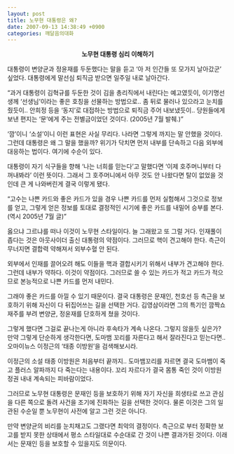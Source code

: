 ```yaml
---
layout: post
title: 노무현 대통령은 왜?
date: 2007-09-13 14:38:49 +0900
categories: 깨달음의대화
---
```

<p align="center">
  <b>노무현 대통령 심리 이해하기</b>
</p>

대통령이 변양균과 정윤재를 두둔했다는 말을 듣고 ‘아 저 인간들 또 모가지 날아갔군’ 싶었다. 대통령에게 말선심 퇴직금 받으면 일주일 내로 날아간다. 

“과거 대통령이 김혁규를 두둔한 것이 김을 총리직에서 내린다는 예고였듯이, 이기명선생께 ‘선생님’이라는 좋은 호칭을 선물하는 방법으로.. 좀 뒤로 물러나 있으라고 눈치를 줬듯이.. 안희정 등을 ‘동지’로 대접하는 방법으로 퇴직금 주어 내보냈듯이.. 당원들에게 보낸 편지는 ‘문’에게 주는 전별금이었던 것이다. (2005년 7월 발췌.)”

‘깜’이니 ‘소설’이니 이런 표현은 사실 무리다. 나라면 그렇게 까지는 말 안했을 것이다. 그런데 대통령은 왜 그 말을 했을까? 위기가 닥치면 먼저 내부를 단속하고 다음 외부에 대응하는 법이다. 여기에 수순이 있다. 

대통령이 자기 식구들을 향해 ‘나는 너희를 믿는다’고 말했다면 ‘이제 호주머니부터 다 꺼내봐라’ 이런 뜻이다. 그래서 그 호주머니에서 아무 것도 안 나왔다면 탈이 없었을 것인데 큰 게 나와버린게 결국 이렇게 됐다.

“고수는 나쁜 카드와 좋은 카드가 있을 경우 나쁜 카드를 먼저 실험해서 그것으로 정보를 얻고, 그렇게 얻은 정보를 토대로 결정적인 시기에 좋은 카드를 내밀어 승부를 본다. (역시 2005년 7월 글)”

옳으냐 그르냐를 떠나 이것이 노무현 스타일이다. 늘 그래왔고 또 그럴 거다. 인재풀이 좁다는 것은 아웃사이더 출신 대통령의 약점이다. 그러므로 핵이 견고해야 한다. 측근이 무너지면 결합력 약해져서 외부수혈 안 된다.

외부에서 인재를 끌어오려 해도 이들을 핵과 결합시키기 위해서 내부가 견고해야 한다. 그런데 내부가 약하다. 이것이 약점이다. 그러므로 쓸 수 있는 카드가 적고 카드가 적으므로 본능적으로 나쁜 카드를 먼저 내민다. 

그래야 좋은 카드를 아낄 수 있기 때문이다. 결국 대통령은 문재인, 천호선 등 측근을 보호하기 위해 자신이 다 뒤집어쓰는 길을 선택한 거다. 김영삼이라면 그의 특기인 깜짝쇼 재주를 부려 변양균, 정윤재를 단호하게 쳤을 것이다.

그렇게 했다면 그걸로 끝나는게 아니라 후속타가 계속 나온다. 그렇지 않을듯 싶은가? 만약 그렇게 단순하게 생각한다면, 도마뱀 꼬리를 자른다고 해서 잘라진다고 믿는다면.. 오마이뉴스 이정근의 ‘태종 이방원’을 검색해보시라.

이정근의 소설 태종 이방원은 처음부터 끝까지.. 도마뱀꼬리를 자르면 결국 도마뱀이 죽고 플러스 알파까지 다 죽는다는 내용이다. 꼬리 자르다가 결국 몸통 죽인 것이 이방원 정권 내내 계속되는 피바람이었다. 

그러므로 노무현 대통령은 문재인 등을 보호하기 위해 자기 자신을 희생타로 쓰고 관심을 다른 쪽으로 돌려 사건을 조기에 진화하는 길을 선택한 것이다. 물론 이것은 그의 일관된 수순일 뿐 노무현이 사전에 알고 그런 것은 아니다. 

만약 변양균의 비리를 눈치채고도 그랬다면 최악의 결정이다. 측근으로 부터 정확한 보고를 받지 못한 상태에서 평소 스타일대로 수순대로 간 것이 나쁜 결과가된 것이다. 이래서는 문재인 등을 보호할 수 있을지도 의문이다.